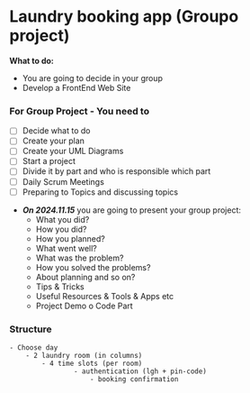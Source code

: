 # Laundry booking app (Groupo project)

**What to do:**
- You are going to decide in your group
- Develop a FrontEnd Web Site 

### For Group Project - You need to 
- [ ] Decide what to do 
- [ ] Create your plan 
- [ ] Create your UML Diagrams 
- [ ] Start a project 
- [ ] Divide it by part and who is responsible which part 
- [ ] Daily Scrum Meetings 
- [ ] Preparing to Topics and discussing topics

- ***On 2024.11.15*** you are going to present your group project: 
	- What you did? 
	- How you did? 
	- How you planned?
	- What went well?
	- What was the problem?
	- How you solved the problems?
	- About planning and so on?
	- Tips & Tricks
	- Useful Resources & Tools & Apps etc
	- Project Demo o Code Part

### Structure
    - Choose day
    	- 2 laundry room (in columns)
        	- 4 time slots (per room)
                	- authentication (lgh + pin-code)
                        - booking confirmation
                        